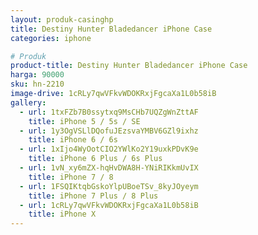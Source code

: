 ```yaml
---
layout: produk-casinghp
title: Destiny Hunter Bladedancer iPhone Case
categories: iphone

# Produk
product-title: Destiny Hunter Bladedancer iPhone Case
harga: 90000
sku: hn-2210
image-drive: 1cRLy7qwVFkvWDOKRxjFgcaXa1L0b58iB
gallery:
  - url: 1txFZb7B0ssytxq9MsCHb7UQZgWnZttAF
    title: iPhone 5 / 5s / SE
  - url: 1y3OgVSLlDQofuJEzsvaYMBV6GZl9ixhz
    title: iPhone 6 / 6s
  - url: 1xIjo4WyOotCIO2YWlKo2Y19uxkPDvK9e
    title: iPhone 6 Plus / 6s Plus
  - url: 1vN_xy6mZX-hqHvDWA8H-YNiRIKkmUvIX
    title: iPhone 7 / 8
  - url: 1FSQIKtqbGskoYlpUBoeTSv_8kyJOyeym
    title: iPhone 7 Plus / 8 Plus
  - url: 1cRLy7qwVFkvWDOKRxjFgcaXa1L0b58iB
    title: iPhone X
---
```

